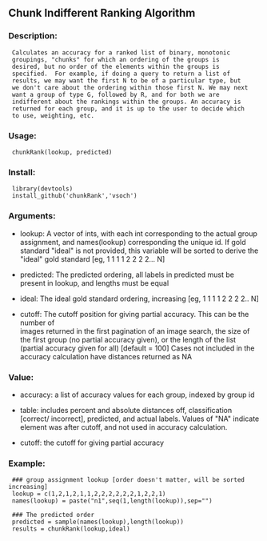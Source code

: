 ## Chunk Indifferent Ranking Algorithm

### Description:

     Calculates an accuracy for a ranked list of binary, monotonic
     groupings, "chunks" for which an ordering of the groups is
     desired, but no order of the elements within the groups is
     specified.  For example, if doing a query to return a list of
     results, we may want the first N to be of a particular type, but
     we don't care about the ordering within those first N. We may next
     want a group of type G, followed by R, and for both we are
     indifferent about the rankings within the groups. An accuracy is
     returned for each group, and it is up to the user to decide which
     to use, weighting, etc.

### Usage:

     chunkRank(lookup, predicted)
     

### Install:

     library(devtools)
     install_github('chunkRank','vsoch')


### Arguments:

 - lookup: A vector of ints, with each int corresponding to the actual group 
          assignment, and names(lookup) corresponding the unique id. If gold standard 
          "ideal" is not provided, this variable will be sorted to derive the "ideal" 
          gold standard [eg, 1 1 1 1 2 2 2 2... N]

 - predicted: The predicted ordering, all labels in predicted must be present in 
              lookup, and lengths must be equal

 - ideal: The ideal gold standard ordering, increasing [eg, 1 1 1 1 2 2 2 2.. N]

 - cutoff: The cutoff position for giving partial accuracy. This can be the number of  
          images returned in the first pagination of an image search, the size of the 
          first group (no partial accuracy given), or the length of the list (partial
          accuracy given for all) [default = 100] Cases not included in the accuracy 
          calculation have distances returned as NA


### Value:

 - accuracy: a list of accuracy values for each group, indexed by group id

 - table: includes percent and absolute distances off, classification [correct/
          incorrect], predicted, and actual labels. Values of "NA" indicate element 
          was after cutoff, and not used in accuracy calculation.

 - cutoff: the cutoff for giving partial accuracy


### Example:

     ### group assignment lookup [order doesn't matter, will be sorted increasing]
     lookup = c(1,2,1,2,1,1,2,2,2,2,2,2,1,2,2,1)
     names(lookup) = paste("n1",seq(1,length(lookup)),sep="")
     
     ### The predicted order
     predicted = sample(names(lookup),length(lookup))
     results = chunkRank(lookup,ideal)
